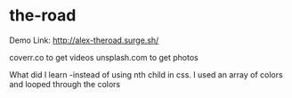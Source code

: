 # the-road


Demo Link: http://alex-theroad.surge.sh/

coverr.co to get videos
unsplash.com to get photos

What did I learn
-instead of using nth child in css. I used an array of colors and looped through the colors